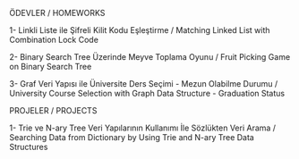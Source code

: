 ÖDEVLER / HOMEWORKS

1- Linkli Liste ile Şifreli Kilit Kodu Eşleştirme / Matching Linked List with Combination Lock Code

2- Binary Search Tree Üzerinde Meyve Toplama Oyunu / Fruit Picking Game on Binary Search Tree

3- Graf Veri Yapısı ile Üniversite Ders Seçimi - Mezun Olabilme Durumu / University Course Selection with Graph Data Structure - Graduation Status


PROJELER / PROJECTS

1- Trie ve N-ary Tree Veri Yapılarının Kullanımı İle Sözlükten Veri Arama / Searching Data from Dictionary by Using Trie and N-ary Tree Data Structures

